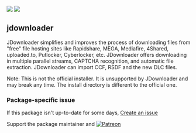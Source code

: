 [![](https://img.shields.io/chocolatey/v/jdownloader?color=green&label=jdownloader)](https://chocolatey.org/packages/jdownloader) [![](https://img.shields.io/chocolatey/dt/jdownloader)](https://chocolatey.org/packages/jdownloader)

## jdownloader
JDownloader simplifies and improves the process of downloading files from "free" file hosting sites like Rapidshare, MEGA, Mediafire, 4Shared, uploaded.to, Putlocker, Cyberlocker, etc.
JDownloader offers downloading in multiple parallel streams, CAPTCHA recognition, and automatic file extraction.
JDownloader can import CCF, RSDF and the new DLC files.

Note: This is not the official installer. It is unsupported by JDownloader and may break any time. The install directory is different to the official one.

### Package-specific issue
If this package isn't up-to-date for some days, [Create an issue](https://github.com/tunisiano187/Chocolatey-packages/issues/new/choose)

Support the package maintainer and [![Patreon](https://cdn.jsdelivr.net/gh/tunisiano187/Chocolatey-packages@d15c4e19c709e7148588d4523ffc6dd3cd3c7e5e/icons/patreon.png)](https://www.patreon.com/tunisiano)
